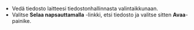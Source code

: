 - Vedä tiedosto laitteesi tiedostonhallinnasta valintaikkunaan.
- Valitse **Selaa napsauttamalla** -linkki, etsi tiedosto ja valitse sitten **Avaa**-painike.